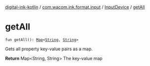 [digital-ink-kotlin](../../index.md) / [com.wacom.ink.format.input](../index.md) / [InputDevice](index.md) / [getAll](./get-all.md)

# getAll

`fun getAll(): `[`Map`](https://kotlinlang.org/api/latest/jvm/stdlib/kotlin.collections/-map/index.html)`<`[`String`](https://kotlinlang.org/api/latest/jvm/stdlib/kotlin/-string/index.html)`, `[`String`](https://kotlinlang.org/api/latest/jvm/stdlib/kotlin/-string/index.html)`>`

Gets all property key-value pairs as a map.

**Return**
Map&lt;String, String&gt; The key-value map


